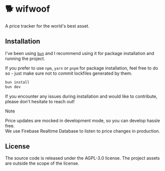 # 🐕 wifwoof

A price tracker for the world's best asset.

## Installation

I've been using [`bun`](https://bun.sh/) and I recommend using it for package installation and running the project.

If you prefer to use `npm`, `yarn` or `pnpm` for package installation, feel free to do so - just make sure not to commit lockfiles generated by them.

```bash
bun install
bun dev
```

If you encounter any issues during installation and would like to contribute, please don't hesitate to reach out!

> [!NOTE]  
> Price updates are mocked in development mode, so you can develop hassle free.  
> We use Firebase Realtime Database to listen to price changes in production.


## License
The source code is released under the AGPL-3.0 license. The project assets are outside the scope of the license.